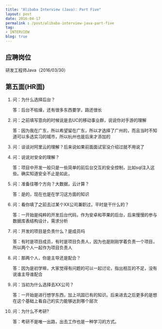 ```yaml
---
title: "Alibaba Interview (Java): Part Five"
layout: post
date: 2016-04-17
permalink : /post/alibaba-interview-java-part-five
tag:
- INTERVIEW
blog: true
---
```


## 应聘岗位

研发工程师Java（2016/03/30） 

## 第五面(HR面)

1. 问：为什么选择后台？

   答：后台不枯燥，还有很多东西要学，路还很长

2. 问：之前填写意向的时候说是去UC的移动事业群，说说你对手游的理解

   答：因为我在广东，所以希望留在广东，所以才选择了广州的，而且当时不知道可以多选实习的城市，所以杭州也是后来才添加的

3. 问：谈谈对阿里云的理解？后来说如果前面面试官没介绍过就不用说了

4. 问：说说对安全的理解？

   答：项目中开发一般只是一些简单的前后台交互的安全控制，比如sql注入这些。确实知道安全不止是如此，

5. 问：准备往哪个方向？大数据，云计算？

   答：是的，现在也是在学习这方面的知识

6. 问：看你填了之前去过某个XX公司兼职过，平时是干什么的？

   答：一开始是纯粹的开发后台代码，作为安卓和苹果的后台，后来慢慢的参与数据库表结构设计，需求分析

7. 问：开发的项目是负责什么？是成员吗

   答：有时是项目成员，有时是项目负责人，因为也是刚刚学着负责一个项目，所以两个人一起作为项目负责人

8. 问：那两个人，你是主导还是配合？

   答：因为是初学嘛，大家觉得有问题的可以一起讨论，指出相互的不足，没有说谁主导谁配合

9. 问：当初为什么选择去XX公司？

   答：一开始是进行想学东西，加上巩固已有的知识。后来进去之后更多的是想在这个基础上看自己的实力能够达到哪个层次

10. 问：为什么不考研?

    答：考研不是唯一出路，出去工作也是一种学习的方式。





